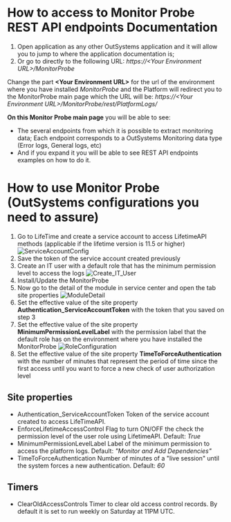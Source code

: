 


# How to access to Monitor Probe REST API endpoints Documentation

1. Open application as any other OutSystems application and it will allow you to jump to where the application documentation is;
2. Or go to directly to the following URL: _https://&lt;Your Environment URL>/MonitorProbe_

Change the part **&lt;Your Environment URL>** for the url of the environment where you have installed _MonitorProbe_ and the Platform will redirect you to the MonitorProbe main page which the URL will be:
_https://&lt;Your Environment URL>/MonitorProbe/rest/PlatformLogs/_


**On this Monitor Probe main page** you will be able to see:
* The several endpoints from which it is possible to extract monitoring data;
  Each endpoint corresponds to a OutSystems Monitoring data type (Error logs, General logs, etc)  
* And if you expand it you will be able to see  REST API endpoints examples on how to do it.


# How to use Monitor Probe (OutSystems configurations you need to assure)
1. Go to LifeTime and create a service account to access LifetimeAPI methods (applicable if the lifetime version is 11.5 or higher)
![ServiceAccountConfig](CreateServiceAccount.png)
2. Save the token of the service account created previously
3. Create an IT user with a default role that has the minimum permission level to access the logs
![Create_IT_User](CreateITUser.png)
4. Install/Update the MonitorProbe
5. Now go to the detail of the module in service center and open the tab site properties
![ModuleDetail](ServiceCenterSitePropertiesDetail.png)
6. Set the effective value of the site property **Authentication_ServiceAccountToken** with the token that you saved on step 3
7. Set the effective value of the site property **MinimumPermissionLevelLabel** with the permission label that the default role has on the environment where you have installed the MonitorProbe
![RoleConfiguration](RoleConfiguration.png)
8. Set the effective value of the site property **TimeToForceAuthentication** with the number of minutes that represent the period of time since the first access until you want to force a new check of user authorization level




## Site properties
* Authentication_ServiceAccountToken
Token of the service account created to access LifeTimeAPI.
* EnforceLifetimeAccessControl
Flag to turn ON/OFF the check the permission level of the user role using LifetimeAPI. Default: _True_
* MinimumPermissionLevelLabel
Label of the minimum permission to access the platform logs. Default: _"Monitor and Add Dependencies"_
* TimeToForceAuthentication
Number of minutes of a "live session" until the system forces a new authentication. Default: _60_


## Timers
* ClearOldAccessControls
Timer to clear old access control records. By default it is set to run weekly on Saturday at 11PM UTC.
